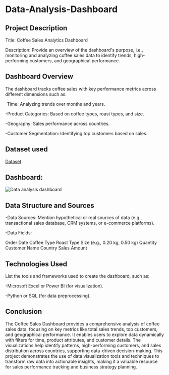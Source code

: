 # Data-Analysis-Dashboard

## Project Description

Title: Coffee Sales Analytics Dashboard

Description: Provide an overview of the dashboard's purpose, i.e., monitoring and analyzing coffee sales data to identify trends, high-performing customers, and geographical performance.

## Dashboard Overview
The dashboard tracks coffee sales with key performance metrics across different dimensions such as:

-Time: Analyzing trends over months and years.

-Product Categories: Based on coffee types, roast types, and size.

-Geography: Sales performance across countries.

-Customer Segmentation: Identifying top customers based on sales.

## Dataset used

<a href="https://github.com/saivishnu001/Data-Analysis-Dashboard/blob/main/coffeeOrdersData%20Project.xlsx">Dataset</a>

## Dashboard:

![Data analysis dashboard](https://github.com/user-attachments/assets/a00df3df-171c-4cb2-bbd0-ff290909ac21)



## Data Structure and Sources

-Data Sources: Mention hypothetical or real sources of data (e.g., transactional sales database, CRM systems, or e-commerce platforms).

-Data Fields:

Order Date
Coffee Type
Roast Type
Size (e.g., 0.20 kg, 0.50 kg)
Quantity
Customer Name
Country
Sales Amount

## Technologies Used

List the tools and frameworks used to create the dashboard, such as:

-Microsoft Excel or Power BI (for visualization).

-Python or SQL (for data preprocessing).

## Conclusion 

The Coffee Sales Dashboard provides a comprehensive analysis of coffee sales data, focusing on key metrics like total sales trends, top customers, and geographical performance. It enables users to explore data dynamically with filters for time, product attributes, and customer details. The visualizations help identify patterns, high-performing customers, and sales distribution across countries, supporting data-driven decision-making. This project demonstrates the use of data visualization tools and techniques to transform raw data into actionable insights, making it a valuable resource for sales performance tracking and business strategy planning.


